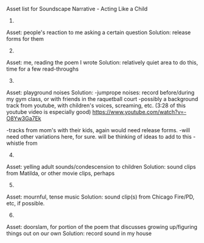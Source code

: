Asset list for Soundscape Narrative - Acting Like a Child

1) 
Asset: people's reaction to me asking a certain question
Solution: release forms for them

2) 
Asset: me, reading the poem I wrote
Solution: relatively quiet area to do this, time for a few read-throughs

3) 
Asset: playground noises
Solution:
-jumprope noises: record before/during my gym class, or with friends in the raquetball court
-possibly a background track from youtube, with children's voices, screaming, etc.  (3:28 of this youtube video is especially good)
https://www.youtube.com/watch?v=-O8Yw3Ga7Ek

-tracks from mom's with their kids, again would need release forms. 
-will need other variations here, for sure. will be thinking of ideas to add to this
-whistle from 

4) 
Asset: yelling adult sounds/condescension to children
Solution: sound clips from Matilda, or other movie clips, perhaps

5) 
Asset: mournful, tense music
Solution: sound clip(s) from Chicago Fire/PD, etc, if possible. 

6) 
Asset: doorslam, for portion of the poem that discusses growing up/figuring things out on our own
Solution: record sound in my house


